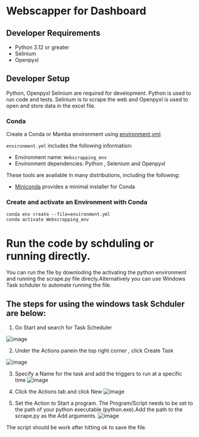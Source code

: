 # Webscapper for Dashboard

## Developer Requirements

- Python 3.12 or greater
- Selinium
- Openpyxl

## Developer Setup

Python, Openpyxl Selinium are  required for development. Python is used to
run code and tests. Selinium is to scrape the web and Openpyxl is used to open and store data in the excel file.

### Conda

Create a Conda or Mamba environment using [environment.yml](/environment.yml).

`environment.yml` includes the following information:

- Environment name: `Webscrapping_env`
- Environment dependencies: Python , Selenium and Openpyxl

These tools are available in many distributions, including the following:

- [Miniconda](https://docs.anaconda.com/free/miniconda/index.html) provides a
  minimal installer for Conda

### Create and activate an Environment with Conda

```shell
conda env create --file=environment.yml
conda activate Webscrapping_env
```
# Run the code by schduling or running directly.
You can run the file by downloding the activating the python environment and running the scrape.py file direcly.Alternatively you can use Windows Task schduler to automate running the file.
## The steps for using the windows task Schduler are below:
1.  Go Start and search for Task Scheduler

![image](https://github.com/user-attachments/assets/2189ba29-8c6b-4e3a-a053-292dca336459)

2.  Under the Actions panein the top right corner , click Create Task

![image](https://github.com/user-attachments/assets/16e99ebe-4c1d-4cf0-b1e9-d15d5dbfc36f)

3.  Specify a Name for the task and add the triggers to run at a specific time
![image](https://github.com/user-attachments/assets/e8d1e4a3-5d51-4d10-9670-bf7088a1c841)

4.  Click the Actions tab and click New 
 ![image](https://github.com/user-attachments/assets/0df58a5e-9564-4dcc-a29d-355ee5414b97)
 
5.  Set the Action to Start a program.  The Program/Script needs to be set to the path of your python executable (python.exe).Add the path to the scrape.py as the Add arguments.
![image](https://github.com/user-attachments/assets/cd0e31d2-1105-494b-a6a5-a80abee998f7)

The script should be work after hitting ok to save the file.
